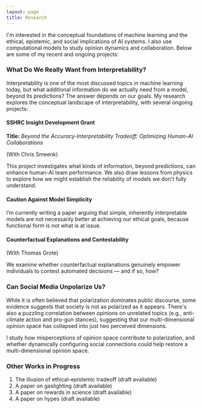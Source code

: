 ```yaml
---
layout: page
title: Research
---
```


I'm interested in the conceptual foundations of machine learning and the ethical, epistemic, and social implications of AI systems. I also use computational models to study opinion dynamics and collaboration. Below are some of my recent and ongoing projects:

### What Do We Really Want from Interpretability?

Interpretability is one of the most discussed topics in machine learning today, but what additional information do we actually need from a model, beyond its predictions? The answer depends on our goals. My research explores the conceptual landscape of interpretability, with several ongoing projects:

#### SSHRC Insight Development Grant

**Title:** *Beyond the Accuracy-Interpretability Tradeoff: Optimizing Human-AI Collaborations*

(With Chris Smeenk)

This project investigates what kinds of information, beyond predictions, can enhance human-AI team performance. We also draw lessons from physics to explore how we might establish the reliability of models we don't fully understand.

#### Caution Against Model Simplicity

I’m currently writing a paper arguing that simple, inherently interpretable models are not necessarily better at achieving our ethical goals, because functional form is not what is at issue.

#### Counterfactual Explanations and Contestability

(With Thomas Grote)

We examine whether counterfactual explanations genuinely empower individuals to contest automated decisions — and if so, how?

### Can Social Media Unpolarize Us?

While it is often believed that polarization dominates public discourse, some evidence suggests that society is not as polarized as it appears. There's also a puzzling correlation between opinions on unrelated topics (e.g., anti-climate action and pro-gun stances), suggesting that our multi-dimensional opinion space has collapsed into just two perceived dimensions.

I study how misperceptions of opinion space contribute to polarization, and whether dynamically configuring social connections could help restore a multi-dimensional opinion space.

### Other Works in Progress

<ol start="1">
<li> The illusion of ethical-epistemic tradeoff (draft available) </li>
<li> A paper on gaslighting (draft available) </li>
<li> A paper on rewards in science (draft available)</li>
<li> A paper on hypes (draft available) </li>
</ol>

<!---
**Academic Articles**

1. Landscapes and Bandits: A Unified Model of Functional and Demographic Diversity,   
**Philosophy of Science** (2024)
[PDF](research/Diversity_PHOS.pdf)

2. Track Records: A Cautionary Tale,   
**The British Journal for the Philosophy of Science** (forthcoming)
[PDF](https://www.journals.uchicago.edu/doi/10.1086/728459)


3. A Normative Comparison of Threshold Views,
**Synthese** (2022) [PDF](https://link-springer-com.myaccess.library.utoronto.ca/article/10.1007/s11229-022-03784-x)

**Work in Progress** 

<ol start="4">
  <li> The illusion of ethical-epistemic tradeoff (draft available) </li>
  <li> A paper on gaslighting (draft available) </li>
  <li> A paper on rewards in science (draft available)</li>
  <li> A paper on decision trees and interpretability (draft available)</li>
  <li> A paper on hypes (draft available) </li>
</ol> --> 


&nbsp;
&nbsp;
&nbsp;
&nbsp;
&nbsp;
&nbsp;

<!---
<ol start="3">
  <li>A paper on approximate coherence </li>
  <li>Norms, Stereotypes and Accuracy <a href="babic_nsa.pdf">PDF</a> </li>
  <li>Adaptive Burdens of Proof (e-mail for draft) </li>
  <li>Dynamic Epistemic Risk </li>
  <li>Testing for Discrimination and the Risk of Error </li>
  <li>Invariance, Entropy, and (Objective) Bayesianism </li>
</ol> 
<!---
**Overview**
  The overaching theme of my current research is **epistemic risk**. It consists of three principal components:
**Philosophy of science/formal epistemology**. I try to motivate and construct a general theory of epistemic risk in terms of alethic sensitivity to small changes in accuracy. This theory is currently developed within the epistemic utility framework, though I think of this as a starting point rather than a fundamental commitment. If you would like to learn more, see the paper entitled A Theory of Epistemic Risk. This project proposes a way of measuring the riskiness of a credence function and connects risk to measures of uncertainty. In particular, I show that under very general conditions epistemic risk is dual to information entropy. 
Currently, I am working on a project that extends considerations of epistemic risk to the updating of beliefs (Dynamic Epistemic Risk). I aim to show that we can establish an update rule by considering how an agent's attitudes to epistemic risk should change in response to different possible learning experiences. Roughly, if the answer is that attitudes to epistemic risk should change as little as possible, then the associated update rule is Bayes' Rule. 
I am also working on a project on chance and coherence for imperfect Bayesian agents (Assessment Reversal in Approximate Coherentism). I suggest that approximating coherence may not be an appropriate proxy for traditional (all or nothing) coherence because unlike the latter, approximating coherence is susceptible to misfortune. 
**Normative ethics**. I believe the theory of epistemic risk can fruitfully speak to several problems that have been articulated in the moral encroachment and normative dilemmas literature. In a joint project with Zoë Johnson-King (Moral Obligations and Epistemic Risk), we explore the relationship between moral obligations and attitudes to epistemic risk.
**Law and public policy**. This dimension of my research engages the emerging literature on algorithmic fairness and ethics in statistics and machine learning. I am interested in both the normative dimension of what constitutes fair AI/ML and the statistical engineering problem of how to construct fair learning algorithms. I am also interested in the empirical study of related public policy problems. Currently, I am working on applying the theory of epistemic risk to evaluate the pervasiveness of discrimination. In particular, in Testing for Discrimination and the Risk of Error, I defend a statistical test for discrimination grounded in attitudes to epistemic risk. Meanwhile, in Adaptive Burdens of Proof, I argue that many apparent paradoxes of proof involving statistical evidence arise because we assume (without justification) that legal decision makers must have one unique attitude to epistemic risk -- namely, neutrality.  -->
